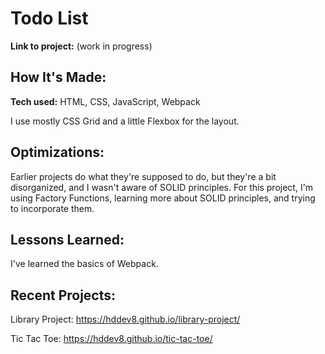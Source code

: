 # Todo List

**Link to project:** (work in progress)

## How It's Made:

**Tech used:** HTML, CSS, JavaScript, Webpack

I use mostly CSS Grid and a little Flexbox for the layout. 

## Optimizations:

Earlier projects do what they're supposed to do, but they're a bit disorganized, and I wasn't aware of SOLID principles. For this project, I'm using Factory Functions, learning more about SOLID principles, and trying to incorporate them. 

## Lessons Learned:

I've learned the basics of Webpack.

## Recent Projects:

Library Project: https://hddev8.github.io/library-project/

Tic Tac Toe: https://hddev8.github.io/tic-tac-toe/
